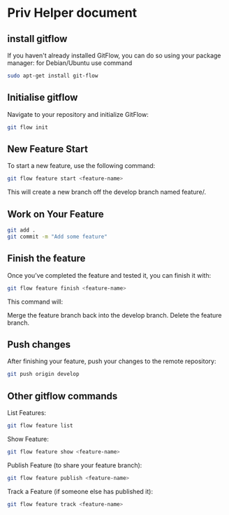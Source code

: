 # Priv Helper document

## install gitflow
If you haven't already installed GitFlow, you can do so using your package manager:
for Debian/Ubuntu use command

```bash
sudo apt-get install git-flow

```
## Initialise gitflow
Navigate to your repository and initialize GitFlow:

```bash
git flow init

```

## New Feature Start
To start a new feature, use the following command:
```bash
git flow feature start <feature-name>
```
This will create a new branch off the develop branch named feature/<feature-name>.


## Work on Your Feature

```bash
git add .
git commit -m "Add some feature"
```

## Finish the feature
Once you’ve completed the feature and tested it, you can finish it with:

```bash
git flow feature finish <feature-name>
```
This command will:

Merge the feature branch back into the develop branch.
Delete the feature branch.
## Push changes
After finishing your feature, push your changes to the remote repository:
```bash
git push origin develop
```


## Other gitflow commands

List Features:
```bash
git flow feature list
```
Show Feature:
```bash
git flow feature show <feature-name>
```
Publish Feature (to share your feature branch):
```bash
git flow feature publish <feature-name>
```
Track a Feature (if someone else has published it):
```bash
git flow feature track <feature-name>
```








